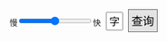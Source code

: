 <style>
/*#canvas{
transform:rotateX(180deg);
}*/
#input{
padding:4px;
font-size:18px;
width:30px;
margin-left:5px;
}
#button{
margin:5px;
padding:5px;
border:1px solid #555;
font-size:20px;
background-color:rgb(210,210,210,.6)
}
#hanzi-history a{
 margin-right:10px;
 font-size:20px;
}
</style>
<div id='hanzi-history'></div>
慢<input id='range' min='1' max='140' value='70' step='1' type='range'/>快
<input id='input' value='字' maxlength=1></input> <button id='button'>查询</button>


<canvas  id='canvas' width=600 height=600></canvas>

<script nocache=true _src='hanzi.js'></script>